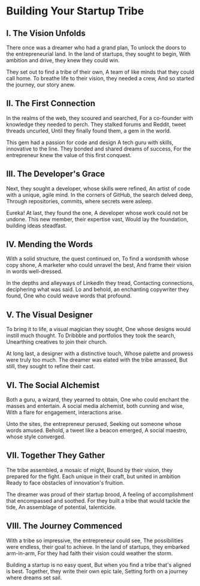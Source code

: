 # Building Your Startup Tribe

## I. The Vision Unfolds

There once was a dreamer who had a grand plan,
To unlock the doors to the entrepreneurial land.
In the land of startups, they sought to begin,
With ambition and drive, they knew they could win.

They set out to find a tribe of their own,
A team of like minds that they could call home.
To breathe life to their vision, they needed a crew,
And so started the journey, our story anew.

## II. The First Connection

In the realms of the web, they scoured and searched,
For a co-founder with knowledge they needed to perch.
They stalked forums and Reddit, tweet threads uncurled,
Until they finally found them, a gem in the world.

This gem had a passion for code and design
A tech guru with skills, innovative to the line.
They bonded and shared dreams of success,
For the entrepreneur knew the value of this first conquest.

## III. The Developer's Grace

Next, they sought a developer, whose skills were refined,
An artist of code with a unique, agile mind.
In the corners of GitHub, the search delved deep,
Through repositories, commits, where secrets were asleep.

Eureka! At last, they found the one,
A developer whose work could not be undone.
This new member, their expertise vast,
Would lay the foundation, building ideas steadfast.

## IV. Mending the Words

With a solid structure, the quest continued on,
To find a wordsmith whose copy shone,
A marketer who could unravel the best,
And frame their vision in words well-dressed.

In the depths and alleyways of LinkedIn they tread,
Contacting connections, deciphering what was said.
Lo and behold, an enchanting copywriter they found,
One who could weave words that profound.

## V. The Visual Designer

To bring it to life, a visual magician they sought,
One whose designs would instill much thought.
To Dribbble and portfolios they took the search,
Unearthing creatives to join their church.

At long last, a designer with a distinctive touch,
Whose palette and prowess were truly too much.
The dreamer was elated with the tribe amassed,
But still, they sought to refine their cast.

## VI. The Social Alchemist

Both a guru, a wizard, they yearned to obtain,
One who could enchant the masses and entertain.
A social media alchemist, both cunning and wise,
With a flare for engagement, interactions arise.

Unto the sites, the entrepreneur perused,
Seeking out someone whose words amused.
Behold, a tweet like a beacon emerged,
A social maestro, whose style converged.

## VII. Together They Gather

The tribe assembled, a mosaic of might,
Bound by their vision, they prepared for the fight.
Each unique in their craft, but united in ambition
Ready to face obstacles of innovation's fruition.

The dreamer was proud of their startup brood,
A feeling of accomplishment that encompassed and soothed.
For they built a tribe that would tackle the tide,
An assemblage of potential, talenticide.

## VIII. The Journey Commenced

With a tribe so impressive, the entrepreneur could see,
The possibilities were endless, their goal to achieve.
In the land of startups, they embarked arm-in-arm,
For they had faith their vision could weather the storm.

Building a startup is no easy quest,
But when you find a tribe that's aligned is best.
Together, they write their own epic tale,
Setting forth on a journey where dreams set sail.